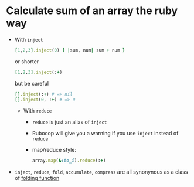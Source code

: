 # Calculate sum of an array the ruby way

* With `inject`

  ``` ruby
  [1,2,3].inject(0) { |sum, num| sum + num }
  ```

  or shorter

  ``` ruby
  [1,2,3].inject(:+)
  ```

  but be careful

  ``` ruby
  [].inject(:+) # => nil
  [].inject(0, :+) # => 0
  ```

  * With `reduce`
      + `reduce` is just an alias of `inject`
      + Rubocop will give you a warning if you use `inject` instead of `reduce`
      + map/reduce style:

        ``` ruby
        array.map(&:to_i).reduce(:+)
        ```

* `inject`, `reduce`, `fold`, `accumulate`, `compress` are all synonynous as a class of [folding function](https://en.wikipedia.org/wiki/Fold_(higher-order_function))
